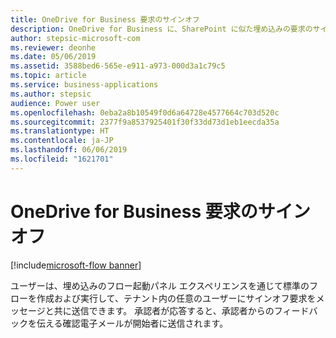 ```yaml
---
title: OneDrive for Business 要求のサインオフ
description: OneDrive for Business に、SharePoint に似た埋め込みの要求のサインオフ エクスペリエンスが備わります。
author: stepsic-microsoft-com
ms.reviewer: deonhe
ms.date: 05/06/2019
ms.assetid: 3588bed6-565e-e911-a973-000d3a1c79c5
ms.topic: article
ms.service: business-applications
ms.author: stepsic
audience: Power user
ms.openlocfilehash: 0eba2a8b10549f0d6a64728e4577664c703d520c
ms.sourcegitcommit: 2377f9a8537925401f30f33dd73d1eb1eecda35a
ms.translationtype: HT
ms.contentlocale: ja-JP
ms.lasthandoff: 06/06/2019
ms.locfileid: "1621701"
---
```

# <a name="onedrive-for-business-request-sign-off"></a>OneDrive for Business 要求のサインオフ

[!include[microsoft-flow banner](../includes/microsoft-flow.md)]

ユーザーは、埋め込みのフロー起動パネル エクスペリエンスを通じて標準のフローを作成および実行して、テナント内の任意のユーザーにサインオフ要求をメッセージと共に送信できます。 承認者が応答すると、承認者からのフィードバックを伝える確認電子メールが開始者に送信されます。
